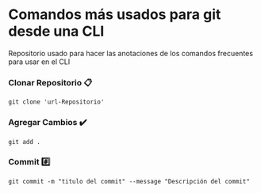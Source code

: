 # Comandos más usados para git desde una CLI

Repositorio usado para hacer las anotaciones de los comandos frecuentes para usar en el CLI

### Clonar Repositorio 📋

```
git clone 'url-Repositorio'
```

### Agregar Cambios :heavy_check_mark:

```
git add .
```
### Commit :hash:

```
git commit -m "titulo del commit" --message "Descripción del commit"
```

